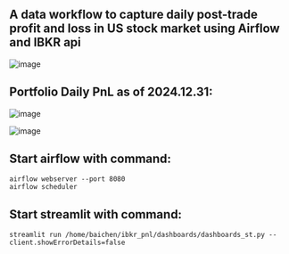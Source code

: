 ## A data workflow to capture daily post-trade profit and loss in US stock market using Airflow and IBKR api
![image](https://github.com/user-attachments/assets/bd9fd484-e51b-40c6-9569-56b384e7a95f)






## Portfolio Daily PnL as of 2024.12.31:
![image](https://github.com/user-attachments/assets/faddd047-42ab-4103-9222-ebf6ac5270d0)



![image](https://github.com/user-attachments/assets/51da6713-a4e3-4af7-8ee8-8c7fb6efcf7e)






## Start airflow with command:
```
airflow webserver --port 8080
airflow scheduler
```



## Start streamlit with command:
```
streamlit run /home/baichen/ibkr_pnl/dashboards/dashboards_st.py --client.showErrorDetails=false
```






























